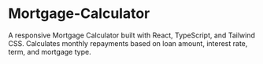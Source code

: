 # Mortgage-Calculator
A responsive Mortgage Calculator built with React, TypeScript, and Tailwind CSS. Calculates monthly repayments based on loan amount, interest rate, term, and mortgage type.
